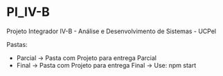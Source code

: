 # PI_IV-B
Projeto Integrador IV-B - Análise e Desenvolvimento de Sistemas - UCPel

Pastas:
- Parcial -> Pasta com Projeto para entrega Parcial
- Final   -> Pasta com Projeto para entrega Final
   -> Use:   npm start
